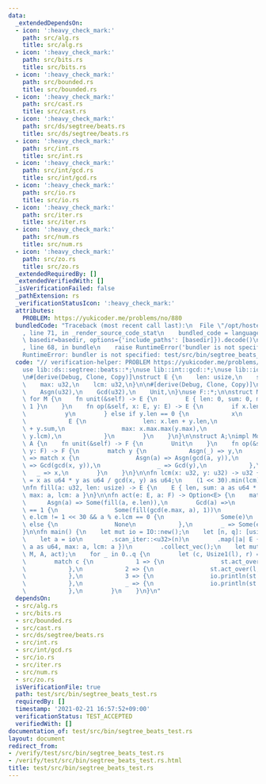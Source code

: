 ```yaml
---
data:
  _extendedDependsOn:
  - icon: ':heavy_check_mark:'
    path: src/alg.rs
    title: src/alg.rs
  - icon: ':heavy_check_mark:'
    path: src/bits.rs
    title: src/bits.rs
  - icon: ':heavy_check_mark:'
    path: src/bounded.rs
    title: src/bounded.rs
  - icon: ':heavy_check_mark:'
    path: src/cast.rs
    title: src/cast.rs
  - icon: ':heavy_check_mark:'
    path: src/ds/segtree/beats.rs
    title: src/ds/segtree/beats.rs
  - icon: ':heavy_check_mark:'
    path: src/int.rs
    title: src/int.rs
  - icon: ':heavy_check_mark:'
    path: src/int/gcd.rs
    title: src/int/gcd.rs
  - icon: ':heavy_check_mark:'
    path: src/io.rs
    title: src/io.rs
  - icon: ':heavy_check_mark:'
    path: src/iter.rs
    title: src/iter.rs
  - icon: ':heavy_check_mark:'
    path: src/num.rs
    title: src/num.rs
  - icon: ':heavy_check_mark:'
    path: src/zo.rs
    title: src/zo.rs
  _extendedRequiredBy: []
  _extendedVerifiedWith: []
  _isVerificationFailed: false
  _pathExtension: rs
  _verificationStatusIcon: ':heavy_check_mark:'
  attributes:
    PROBLEM: https://yukicoder.me/problems/no/880
  bundledCode: "Traceback (most recent call last):\n  File \"/opt/hostedtoolcache/Python/3.9.1/x64/lib/python3.9/site-packages/onlinejudge_verify/documentation/build.py\"\
    , line 71, in _render_source_code_stat\n    bundled_code = language.bundle(stat.path,\
    \ basedir=basedir, options={'include_paths': [basedir]}).decode()\n  File \"/opt/hostedtoolcache/Python/3.9.1/x64/lib/python3.9/site-packages/onlinejudge_verify/languages/user_defined.py\"\
    , line 68, in bundle\n    raise RuntimeError('bundler is not specified: {}'.format(path.as_posix()))\n\
    RuntimeError: bundler is not specified: test/src/bin/segtree_beats_test.rs\n"
  code: "// verification-helper: PROBLEM https://yukicoder.me/problems/no/880\n\n\
    use lib::ds::segtree::beats::*;\nuse lib::int::gcd::*;\nuse lib::io::*;\nuse lib::iter::Itertools;\n\
    \n#[derive(Debug, Clone, Copy)]\nstruct E {\n    len: usize,\n    sum: u64,\n\
    \    max: u32,\n    lcm: u32,\n}\n\n#[derive(Debug, Clone, Copy)]\nenum F {\n\
    \    Asgn(u32),\n    Gcd(u32),\n    Unit,\n}\nuse F::*;\n\nstruct M;\nimpl Monoid<E>\
    \ for M {\n    fn unit(&self) -> E {\n        E { len: 0, sum: 0, max: 0, lcm:\
    \ 1 }\n    }\n    fn op(&self, x: E, y: E) -> E {\n        if x.len == 0 {\n \
    \           y\n        } else if y.len == 0 {\n            x\n        } else {\n\
    \            E {\n                len: x.len + y.len,\n                sum: x.sum\
    \ + y.sum,\n                max: x.max.max(y.max),\n                lcm: lcm(x.lcm,\
    \ y.lcm),\n            }\n        }\n    }\n}\n\nstruct A;\nimpl Monoid<F> for\
    \ A {\n    fn unit(&self) -> F {\n        Unit\n    }\n    fn op(&self, x: F,\
    \ y: F) -> F {\n        match y {\n            Asgn(_) => y,\n            Gcd(y)\
    \ => match x {\n                Asgn(a) => Asgn(gcd(a, y)),\n                Gcd(x)\
    \ => Gcd(gcd(x, y)),\n                _ => Gcd(y),\n            },\n         \
    \   _ => x,\n        }\n    }\n}\n\nfn lcm(x: u32, y: u32) -> u32 {\n    let lcm\
    \ = x as u64 * y as u64 / gcd(x, y) as u64;\n    (1 << 30).min(lcm) as u32\n}\n\
    \nfn fill(a: u32, len: usize) -> E {\n    E { len, sum: a as u64 * len as u64,\
    \ max: a, lcm: a }\n}\n\nfn act(e: E, a: F) -> Option<E> {\n    match a {\n  \
    \      Asgn(a) => Some(fill(a, e.len)),\n        Gcd(a) =>\n            if e.len\
    \ == 1 {\n                Some(fill(gcd(e.max, a), 1))\n            } else if\
    \ e.lcm != 1 << 30 && a % e.lcm == 0 {\n                Some(e)\n            }\
    \ else {\n                None\n            },\n        _ => Some(e),\n    }\n\
    }\n\nfn main() {\n    let mut io = IO::new();\n    let [n, q]: [usize; 2] = io.scan();\n\
    \    let a = io\n        .scan_iter::<u32>(n)\n        .map(|a| E { len: 1, sum:\
    \ a as u64, max: a, lcm: a })\n        .collect_vec();\n    let mut st = SegmentTreeBeats::from_slice(&a,\
    \ M, A, act);\n    for _ in 0..q {\n        let (c, Usize1(l), r) = io.scan();\n\
    \        match c {\n            1 => {\n                st.act_over(l, r, Asgn(io.scan()));\n\
    \            },\n            2 => {\n                st.act_over(l, r, Gcd(io.scan()));\n\
    \            },\n            3 => {\n                io.println(st.ask(l, r).max);\n\
    \            },\n            _ => {\n                io.println(st.ask(l, r).sum);\n\
    \            },\n        }\n    }\n}\n"
  dependsOn:
  - src/alg.rs
  - src/bits.rs
  - src/bounded.rs
  - src/cast.rs
  - src/ds/segtree/beats.rs
  - src/int.rs
  - src/int/gcd.rs
  - src/io.rs
  - src/iter.rs
  - src/num.rs
  - src/zo.rs
  isVerificationFile: true
  path: test/src/bin/segtree_beats_test.rs
  requiredBy: []
  timestamp: '2021-02-21 16:57:52+09:00'
  verificationStatus: TEST_ACCEPTED
  verifiedWith: []
documentation_of: test/src/bin/segtree_beats_test.rs
layout: document
redirect_from:
- /verify/test/src/bin/segtree_beats_test.rs
- /verify/test/src/bin/segtree_beats_test.rs.html
title: test/src/bin/segtree_beats_test.rs
---
```

